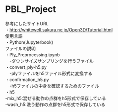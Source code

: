 # PBL_Project
参考にしたサイトURL  
  ・http://whitewell.sakura.ne.jp/Open3D/Tutorial.html  
使用言語  
  ・Python(Jupyterbook)  
ファイルの説明  
・Ply_Preprocessing.ipynb  
　-ダウンサイズサンプリングを行うファイル  
・convert_ply-h5.py  
　-plyファイルをh5ファイル形式に変換する  
・confirmation_h5.py  
　-h5ファイルの中身を確認するためのファイル  
・h5  
  -mix_h5:混ぜる動作の点群をh5形式で保存している  
  -wash_h5:洗う動作の点群をh5形式で保存している

